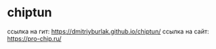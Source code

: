 # chiptun
ссылка на гит: https://dmitriyburlak.github.io/chiptun/
ссылка на сайт: https://pro-chip.ru/
